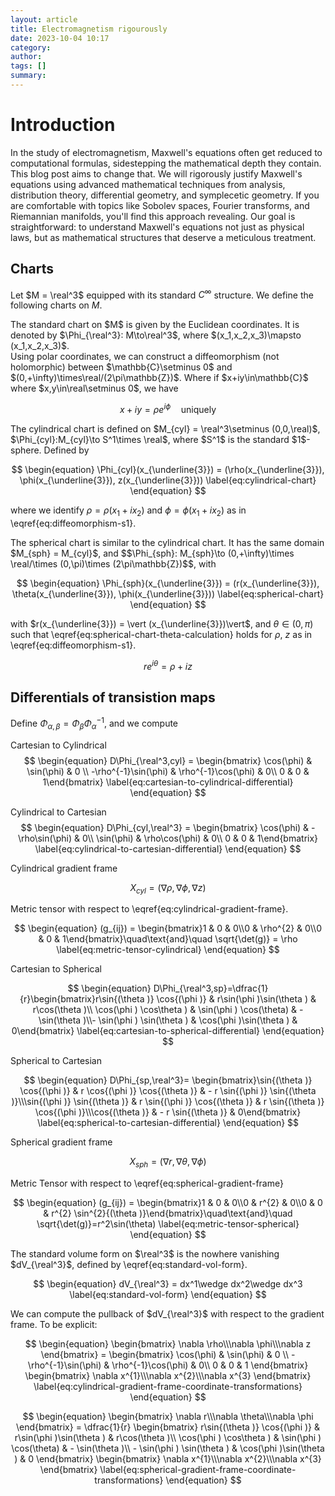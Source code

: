 ```yaml
---
layout: article
title: Electromagnetism rigourously
date: 2023-10-04 10:17
category: 
author: 
tags: []
summary: 
---
```

# Introduction
In the study of electromagnetism, Maxwell's equations often get reduced to computational formulas, sidestepping the mathematical depth they contain. This blog post aims to change that. We will rigorously justify Maxwell's equations using advanced mathematical techniques from analysis, distribution theory, differential geometry, and symplecetic geometry. If you are comfortable with topics like Sobolev spaces, Fourier transforms, and Riemannian manifolds, you'll find this approach revealing. Our goal is straightforward: to understand Maxwell's equations not just as physical laws, but as mathematical structures that deserve a meticulous treatment. 

## Charts
Let $M = \real^3$ equipped with its standard $C^\infty$ structure. We define the following charts on $M$. 
<div class="definition-box" markdown=1 name="Standard Chart">
The standard chart on $M$ is given by the Euclidean coordinates. It is denoted by $\Phi_{\real^3}: M\to\real^3$, where $(x_1,x_2,x_3)\mapsto (x_1,x_2,x_3)$.
</div>
Using polar coordinates, we can construct a diffeomorphism (not holomorphic) between $\mathbb{C}\setminus 0$ and $(0,+\infty)\times\real/(2\pi\mathbb{Z})$. Where if $x+iy\in\mathbb{C}$ where $x,y\in\real\setminus 0$, we have

$$
\begin{equation}
x+iy= \rho e^{i\phi}\quad\text{uniquely}
\label{eq:diffeomorphism-s1}
\end{equation}
$$

<div class="definition-box" markdown=1 name="Cylindrical Chart">
The cylindrical chart is defined on $M_{cyl} = \real^3\setminus (0,0,\real)$, $\Phi_{cyl}:M_{cyl}\to S^1\times \real$, where $S^1$ is the standard $1$-sphere. Defined by

$$
\begin{equation}
    \Phi_{cyl}(x_{\underline{3}}) = (\rho(x_{\underline{3}}), \phi(x_{\underline{3}}), z(x_{\underline{3}}))
    \label{eq:cylindrical-chart}
\end{equation}
$$

where we identify $\rho = \rho(x_1 + ix_2)$ and $\phi = \phi(x_1 + ix_2)$  as in \eqref{eq:diffeomorphism-s1}.
</div>

<div class="definition-box" markdown=1 name="Spherical Chart">
The spherical chart is similar to the cylindrical chart. It has the same domain $M_{sph} = M_{cyl}$, and $$\Phi_{sph}: M_{sph}\to (0,+\infty)\times \real/\times (0,\pi)\times (2\pi\mathbb{Z})$$, with 

$$
\begin{equation}
    \Phi_{sph}(x_{\underline{3}}) = (r(x_{\underline{3}}), \theta(x_{\underline{3}}), \phi(x_{\underline{3}}))
    \label{eq:spherical-chart}
\end{equation}
$$

with $r(x_{\underline{3}}) = \vert (x_{\underline{3}})\vert$, and $\theta\in (0,\pi)$ such that \eqref{eq:spherical-chart-theta-calculation} holds for $\rho$, $z$ as in \eqref{eq:diffeomorphism-s1}.

$$
\begin{equation}
    r e^{i\theta} = \rho + i z
    \label{eq:spherical-chart-theta-calculation}
\end{equation}
$$

</div>

## Differentials of transistion maps
Define $\Phi_{\alpha,\beta} = \Phi_{\beta}\Phi_{\alpha}^{-1}$, and we compute


<div class="note-box" markdown=1 name="Cylindrical Coordinates">

Cartesian to Cylindrical
$$
\begin{equation}
D\Phi_{\real^3,cyl} = \begin{bmatrix} \cos(\phi) & \sin(\phi) & 0 \\
-\rho^{-1}\sin(\phi) & \rho^{-1}\cos(\phi) & 0\\
0 & 0 & 1\end{bmatrix}
\label{eq:cartesian-to-cylindrical-differential}
\end{equation}
$$

Cylindrical to Cartesian
$$
\begin{equation}
D\Phi_{cyl,\real^3} = \begin{bmatrix} 
\cos(\phi) & -\rho\sin(\phi) & 0\\ 
\sin(\phi) & \rho\cos(\phi) & 0\\
0 & 0 & 1\end{bmatrix}
\label{eq:cylindrical-to-cartesian-differential}
\end{equation}
$$


Cylindrical gradient frame 

$$
\begin{equation}
X_{cyl} = (\nabla \rho, \nabla \phi, \nabla z)
\label{eq:cylindrical-gradient-frame}
\end{equation}
$$

Metric tensor with respect to \eqref{eq:cylindrical-gradient-frame}.

$$
\begin{equation}
(g_{ij}) = \begin{bmatrix}1 & 0 & 0\\0 & \rho^{2} & 0\\0 & 0 & 1\end{bmatrix}\quad\text{and}\quad \sqrt{\det(g)} = \rho
\label{eq:metric-tensor-cylindrical}
\end{equation}
$$

</div>



<div class="note-box" markdown=1 name="Spherical Coordinates">

Cartesian to Spherical

$$
\begin{equation}
D\Phi_{\real^3,sp}=\dfrac{1}{r}\begin{bmatrix}r\sin{(\theta )} \cos{(\phi )} & r\sin(\phi )\sin(\theta ) & r\cos(\theta )\\ \cos(\phi ) \cos\theta ) & \sin(\phi ) \cos(\theta) & - \sin(\theta )\\- \sin(\phi ) \sin(\theta ) & \cos(\phi )\sin(\theta ) & 0\end{bmatrix}
\label{eq:cartesian-to-spherical-differential}
\end{equation}
$$

Spherical to Cartesian

$$
\begin{equation}
D\Phi_{sp,\real^3}= \begin{bmatrix}\sin{(\theta )} \cos{(\phi )} & r \cos{(\phi )} \cos{(\theta )} & - r \sin{(\phi )} \sin{(\theta )}\\\sin{(\phi )} \sin{(\theta )} & r \sin{(\phi )} \cos{(\theta )} & r \sin{(\theta )} \cos{(\phi )}\\\cos{(\theta )} & - r \sin{(\theta )} & 0\end{bmatrix}
\label{eq:spherical-to-cartesian-differential}
\end{equation}
$$

Spherical gradient frame 

$$
\begin{equation}
X_{sph} = (\nabla r, \nabla \theta, \nabla \phi)
\label{eq:spherical-gradient-frame}
\end{equation}
$$

Metric Tensor with respect to \eqref{eq:spherical-gradient-frame}

$$
\begin{equation}
(g_{ij}) =  \begin{bmatrix}1 & 0 & 0\\0 & r^{2} & 0\\0 & 0 & r^{2} \sin^{2}{(\theta )}\end{bmatrix}\quad\text{and}\quad \sqrt{\det(g)}=r^2\sin(\theta)
\label{eq:metric-tensor-spherical}
\end{equation}
$$

</div>

The standard volume form on $\real^3$ is the nowhere vanishing $dV_{\real^3}$, defined by \eqref{eq:standard-vol-form}.

$$
\begin{equation}
dV_{\real^3} = dx^1\wedge dx^2\wedge dx^3
\label{eq:standard-vol-form}
\end{equation}
$$

We can compute the pullback of $dV_{\real^3}$ with respect to the gradient frame. To be explicit:

$$
\begin{equation}
    \begin{bmatrix}
    \nabla \rho\\\nabla \phi\\\nabla z
    \end{bmatrix} = 
    \begin{bmatrix} 
    \cos(\phi) & \sin(\phi) & 0 \\
    -\rho^{-1}\sin(\phi) & \rho^{-1}\cos(\phi) & 0\\
    0 & 0 & 1
    \end{bmatrix}
    \begin{bmatrix}
    \nabla x^{1}\\\nabla x^{2}\\\nabla x^{3}
    \end{bmatrix}
    \label{eq:cylindrical-gradient-frame-coordinate-transformations}
\end{equation}
$$

$$
\begin{equation}
    \begin{bmatrix}
    \nabla r\\\nabla \theta\\\nabla \phi
    \end{bmatrix} = 
    \dfrac{1}{r}
    \begin{bmatrix}
    r\sin{(\theta )} \cos{(\phi )} & r\sin(\phi )\sin(\theta ) & r\cos(\theta )\\ 
    \cos(\phi ) \cos\theta ) & \sin(\phi ) \cos(\theta) & - \sin(\theta )\\
    - \sin(\phi ) \sin(\theta ) & \cos(\phi )\sin(\theta ) & 0
    \end{bmatrix}
    \begin{bmatrix}
    \nabla x^{1}\\\nabla x^{2}\\\nabla x^{3}
    \end{bmatrix}
    \label{eq:spherical-gradient-frame-coordinate-transformations}
\end{equation}
$$